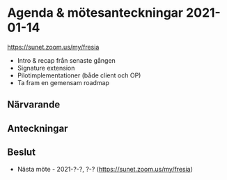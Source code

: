# Agenda & mötesanteckningar 2021-01-14

https://sunet.zoom.us/my/fresia


* Intro & recap från senaste gången
* Signature extension
* Pilotimplementationer (både client och OP)
* Ta fram en gemensam roadmap


## Närvarande


## Anteckningar


## Beslut 

* Nästa möte - 2021-?-?, ?-? (https://sunet.zoom.us/my/fresia)

